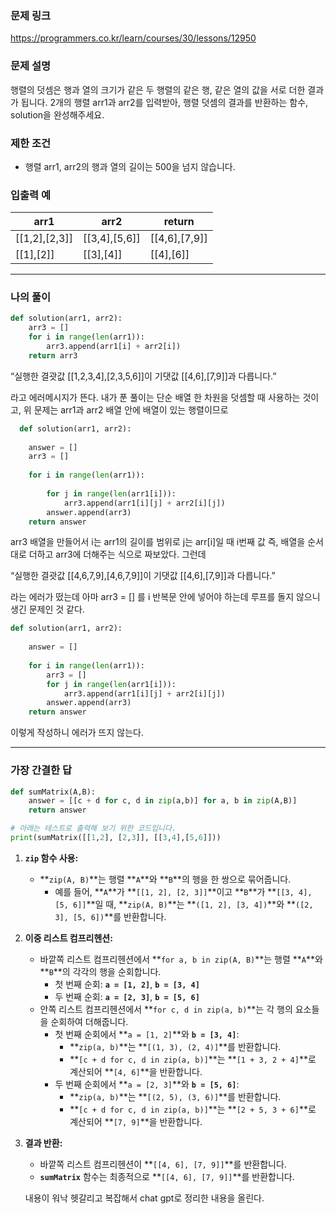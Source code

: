 ### 문제 링크

https://programmers.co.kr/learn/courses/30/lessons/12950

### **문제 설명**

행렬의 덧셈은 행과 열의 크기가 같은 두 행렬의 같은 행, 같은 열의 값을 서로 더한 결과가 됩니다. 2개의 행렬 arr1과 arr2를 입력받아, 행렬 덧셈의 결과를 반환하는 함수, solution을 완성해주세요.

### 제한 조건

- 행렬 arr1, arr2의 행과 열의 길이는 500을 넘지 않습니다.

### 입출력 예

| arr1 | arr2 | return |
| --- | --- | --- |
| [[1,2],[2,3]] | [[3,4],[5,6]] | [[4,6],[7,9]] |
| [[1],[2]] | [[3],[4]] | [[4],[6]] |

---

### 나의 풀이

```python
def solution(arr1, arr2):
    arr3 = []
    for i in range(len(arr1)):
        arr3.append(arr1[i] + arr2[i])
    return arr3
```

“실행한 결괏값 [[1,2,3,4],[2,3,5,6]]이 기댓값 [[4,6],[7,9]]과 다릅니다.”

라고 에러메시지가 뜬다. 내가 푼 풀이는 단순 배열 한 차원을 덧셈할 때 사용하는 것이고, 위 문제는 arr1과 arr2 배열 안에 배열이 있는 행렬이므로

```python
  def solution(arr1, arr2):
    
    answer = []
    arr3 = []
    
    for i in range(len(arr1)):
        
        for j in range(len(arr1[i])):
            arr3.append(arr1[i][j] + arr2[i][j])
        answer.append(arr3)
    return answer
```

arr3 배열을 만들어서 i는 arr1의 길이를 범위로 j는 arr[i]일 때 i번째 값 즉, 배열을 순서대로 더하고 arr3에 더해주는 식으로 짜보았다. 그런데

“실행한 결괏값 [[4,6,7,9],[4,6,7,9]]이 기댓값 [[4,6],[7,9]]과 다릅니다.”

라는 에러가 떴는데 아마 arr3 = [] 를 i 반복문 안에 넣어야 하는데 루프를 돌지 않으니 생긴 문제인 것 같다.

```python
def solution(arr1, arr2):
    
    answer = []
    
    for i in range(len(arr1)):
        arr3 = []
        for j in range(len(arr1[i])):
            arr3.append(arr1[i][j] + arr2[i][j])
        answer.append(arr3)
    return answer
```

이렇게 작성하니 에러가 뜨지 않는다.

---

### 가장 간결한 답

```python
def sumMatrix(A,B):
    answer = [[c + d for c, d in zip(a,b)] for a, b in zip(A,B)]
    return answer

# 아래는 테스트로 출력해 보기 위한 코드입니다.
print(sumMatrix([[1,2], [2,3]], [[3,4],[5,6]]))
```

1. **`zip` 함수 사용:**
    - **`zip(A, B)`**는 행렬 **`A`**와 **`B`**의 행을 한 쌍으로 묶어줍니다.
        - 예를 들어, **`A`**가 **`[[1, 2], [2, 3]]`**이고 **`B`**가 **`[[3, 4], [5, 6]]`**일 때, **`zip(A, B)`**는 **`([1, 2], [3, 4])`**와 **`([2, 3], [5, 6])`**를 반환합니다.
2. **이중 리스트 컴프리헨션:**
    - 바깥쪽 리스트 컴프리헨션에서 **`for a, b in zip(A, B)`**는 행렬 **`A`**와 **`B`**의 각각의 행을 순회합니다.
        - 첫 번째 순회: **`a = [1, 2]`**, **`b = [3, 4]`**
        - 두 번째 순회: **`a = [2, 3]`**, **`b = [5, 6]`**
    - 안쪽 리스트 컴프리헨션에서 **`for c, d in zip(a, b)`**는 각 행의 요소들을 순회하여 더해줍니다.
        - 첫 번째 순회에서 **`a = [1, 2]`**와 **`b = [3, 4]`**:
            - **`zip(a, b)`**는 **`[(1, 3), (2, 4)]`**를 반환합니다.
            - **`[c + d for c, d in zip(a, b)]`**는 **`[1 + 3, 2 + 4]`**로 계산되어 **`[4, 6]`**을 반환합니다.
        - 두 번째 순회에서 **`a = [2, 3]`**와 **`b = [5, 6]`**:
            - **`zip(a, b)`**는 **`[(2, 5), (3, 6)]`**를 반환합니다.
            - **`[c + d for c, d in zip(a, b)]`**는 **`[2 + 5, 3 + 6]`**로 계산되어 **`[7, 9]`**을 반환합니다.
3. **결과 반환:**
    - 바깥쪽 리스트 컴프리헨션이 **`[[4, 6], [7, 9]]`**를 반환합니다.
    - **`sumMatrix`** 함수는 최종적으로 **`[[4, 6], [7, 9]]`**를 반환합니다.
    
    내용이 워낙 헷갈리고 복잡해서 chat gpt로 정리한 내용을 올린다.

